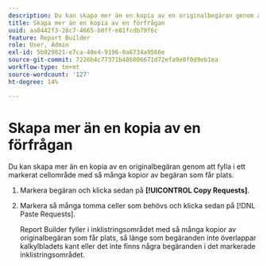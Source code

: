 ```yaml
---
description: Du kan skapa mer än en kopia av en originalbegäran genom att fylla i ett markerat cellområde med så många kopior av begäran som får plats.
title: Skapa mer än en kopia av en förfrågan
uuid: aa8442f3-28c7-4665-b0ff-e81fcdb79f6c
feature: Report Builder
role: User, Admin
exl-id: 5b929821-e7ca-48e4-9196-0a6734a9566e
source-git-commit: 7226b4c77371b486006671d72efa9e0f0d9eb1ea
workflow-type: tm+mt
source-wordcount: '127'
ht-degree: 14%

---
```


# Skapa mer än en kopia av en förfrågan

Du kan skapa mer än en kopia av en originalbegäran genom att fylla i ett markerat cellområde med så många kopior av begäran som får plats.

1. Markera begäran och klicka sedan på **[!UICONTROL Copy Requests]**.
1. Markera så många tomma celler som behövs och klicka sedan på [!DNL Paste Requests].

   Report Builder fyller i inklistringsområdet med så många kopior av originalbegäran som får plats, så länge som begäranden inte överlappar kalkylbladets kant eller det inte finns några begäranden i det markerade inklistringsområdet.
